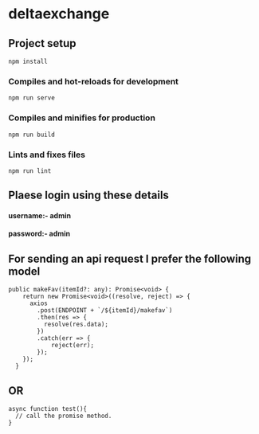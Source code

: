 # deltaexchange

## Project setup
```
npm install
```

### Compiles and hot-reloads for development
```
npm run serve
```

### Compiles and minifies for production
```
npm run build
```

### Lints and fixes files
```
npm run lint
```

## Plaese login using these details
#### username:- admin
#### password:- admin

## For sending an api request I prefer the following model
```
public makeFav(itemId?: any): Promise<void> {
    return new Promise<void>((resolve, reject) => {
      axios
        .post(ENDPOINT + `/${itemId}/makefav`)
        .then(res => {
          resolve(res.data);
        })
        .catch(err => {
            reject(err);
        });
    });
  }
```
## OR
```
async function test(){
  // call the promise method.
}
```
